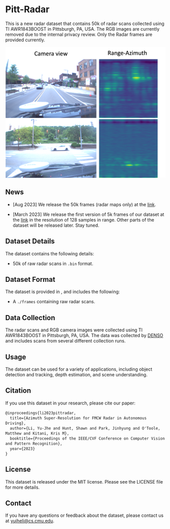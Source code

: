 # Pitt-Radar

This is a new radar dataset that contains 50k of radar scans collected using TI AWR1843BOOST in Pittsburgh, PA, USA. The RGB images are currently removed due to the internal privacy review. Only the Radar frames are provided currently.

![Drag Racing](radar_sample.png)

## News

- [Aug 2023] We release the 50k frames (radar maps only) at the [link](https://drive.google.com/drive/folders/1v2w7F-DQBNCthbl0z_h-EbTZfK8A0IgB?usp=share_link).

- [March 2023] We release the first version of 5k frames of our dataset at the [link](https://drive.google.com/drive/folders/1v2w7F-DQBNCthbl0z_h-EbTZfK8A0IgB?usp=share_link) in the resolution of 128 samples in range. Other parts of the dataset will be released later. Stay tuned.

## Dataset Details
The dataset contains the following details:

- 50k of raw radar scans in `.bin` format.
<!-- - 50k of paired RGB camera images in `.jpg` format. -->
<!-- - Other details about the dataset, such as resolution, range, and frequency. -->

## Dataset Format
The dataset is provided in <format>, and includes the following:

- A `./frames` containing raw radar scans.
<!-- - A `./images` containing paired RGB camera images. -->

## Data Collection
The radar scans and RGB camera images were collected using TI AWR1843BOOST in Pittsburgh, PA, USA. The data was collected by [DENSO](https://www.denso.com/us-ca/en/) and includes scans from several different collection runs.

## Usage
The dataset can be used for a variety of applications, including object detection and tracking, depth estimation, and scene understanding.

## Citation
If you use this dataset in your research, please cite our paper:

```
@inproceedings{li2023pittradar,
  title={Azimuth Super-Resolution for FMCW Radar in Autonomous Driving},
  author={Li, Yu-Jhe and Hunt, Shawn and Park, Jinhyung and O'Toole, Matthew and Kitani, Kris M},
  booktitle={Proceedings of the IEEE/CVF Conference on Computer Vision and Pattern Recognition},
  year={2023}
}
```

## License
This dataset is released under the MIT license. Please see the LICENSE file for more details.

## Contact
If you have any questions or feedback about the dataset, please contact us at yujheli@cs.cmu.edu.